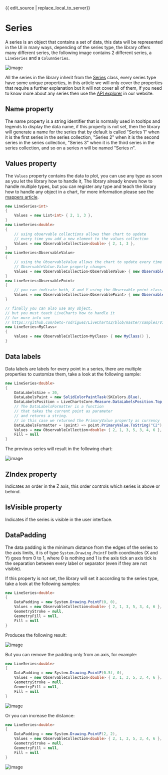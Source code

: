<div id="edit-this-article-source">
    {{ edit_source | replace_local_to_server}}
</div>

# Series

A series is an object that contains a set of data, this data will be represented in the UI
in many ways, depending of the series type, the library offers many different series, the 
following image contains 2 different series, a `LineSeries` and a `ColumnSeries`.

![image](https://raw.githubusercontent.com/beto-rodriguez/LiveCharts2/master/docs/_assets/1.6.linear.png)

All the series in the library inherit from the [Series](https://github.com/beto-rodriguez/LiveCharts2/blob/master/src/LiveChartsCore/Series.cs)
class, every series type have some unique properties, in this article we will only cover the properties that require a 
further explanation but it will not cover all of them, if you need to know more about any series then use the [API explorer](./)
in our website.

## Name property

The name property is a string identifier that is normally used in tooltips and legends to display the data name,
if this property is not set, then the library will generate a name for the series that by default is called 
"Series 1" when it is the first series in the series collection, "Series 2" when it is the second series in the 
series collection, "Series 3" when it is the third series in the series collection, and so on a series *n* will be 
named "Series *n*".

## Values property

The `Values` property contains the data to plot, you can use any type as soon as you let the library how to handle it,
The library already knows how to handle multiple types, but you can register any type and teach the library how to handle
any object in a chart, for more information please see the [mappers article](./).

``` c#
new LineSeries<int>
{
    Values = new List<int> { 2, 1, 3 },
}
new LineSeries<double>
{
    // using observable collections allows then chart to update
    // every time you add a new element to the values collection
    Values = new ObservableCollection<double> { 2, 1, 3 },
}
new LineSeries<ObservableValue>
{
    // using the ObservableValue allows the chart to update every time the
    // ObservableValue.Value property changes
    Values = new ObservableCollection<ObservableValue> { new ObservableValue(5) },
}
new LineSeries<ObservablePoint>
{
    // you can indicate both, X and Y using the Observable point class.
    Values = new ObservableCollection<ObservablePoint> { new ObservablePoint(2, 6)}
}

// finally you can also use any object,
// but you must teach LiveCharts how to handle it
// for more info see
// https://github.com/beto-rodriguez/LiveCharts2/blob/master/samples/ViewModelsSamples/General/UserDefinedTypes/ViewModel.cs#L22
new LineSeries<MyClass>
{
    Values = new ObservableCollection<MyClass> { new MyClass() },
}
```

## Data labels 

Data labels are labels for every point in a series, there are multiple properties to customize them, take a look at the 
following sample:

``` c#
new LineSeries<double>
{
    DataLabelsSize = 20,
    DataLabelsPaint = new SolidColorPaintTask(SKColors.Blue),
    DataLabelsPosition = LiveChartsCore.Measure.DataLabelsPosition.Top,
    // The DataLabelsFormatter is a function 
    // that takes the current point as parameter
    // and returns a string.
    // in this case we returned the PrimaryValue property as currency
    DataLabelsFormatter = (point) => point.PrimaryValue.ToString("C2"),
    Values = new ObservableCollection<double> { 2, 1, 3, 5, 3, 4, 6 },
    Fill = null
}
```

The previous series will result in the following chart:

![image](https://raw.githubusercontent.com/beto-rodriguez/LiveCharts2/master/docs/_assets/1.8.datalabels.png)

## ZIndex property

Indicates an order in the Z axis, this order controls which series is above or behind.

## IsVisible property

Indicates if the series is visible in the user interface.

## DataPadding

The data padding is the minimum distance from the edges of the series to the axis limits, it is of type `System.Drawing.PointF` 
both coordinates (X and Y) goes from 0 to 1, where 0 is nothing and 1 is the axis tick an axis tick is the separation between
every label or separator (even if they are not visible).

If this property is not set, the library will set it according to the series type, take a look at the following samples:

``` c#
new LineSeries<double>
{
    DataPadding = new System.Drawing.PointF(0, 0),
    Values = new ObservableCollection<double> { 2, 1, 3, 5, 3, 4, 6 },
    GeometryStroke = null,
    GeometryFill = null,
    Fill = null
}
```

Produces the following result:

![image](https://raw.githubusercontent.com/beto-rodriguez/LiveCharts2/master/docs/_assets/1.8.padding00.png)

But you can remove the padding only from an axis, for example:

``` c#
new LineSeries<double>
{
    DataPadding = new System.Drawing.PointF(0.5f, 0),
    Values = new ObservableCollection<double> { 2, 1, 3, 5, 3, 4, 6 },
    GeometryStroke = null,
    GeometryFill = null,
    Fill = null
}
```

![image](https://raw.githubusercontent.com/beto-rodriguez/LiveCharts2/master/docs/_assets/1.8.padding50.png)

Or you can increase the distance:

``` c#
new LineSeries<double>
{
    DataPadding = new System.Drawing.PointF(2, 2),
    Values = new ObservableCollection<double> { 2, 1, 3, 5, 3, 4, 6 },
    GeometryStroke = null,
    GeometryFill = null,
    Fill = null
}
```

![image](https://raw.githubusercontent.com/beto-rodriguez/LiveCharts2/master/docs/_assets/1.8.padding22.png)
